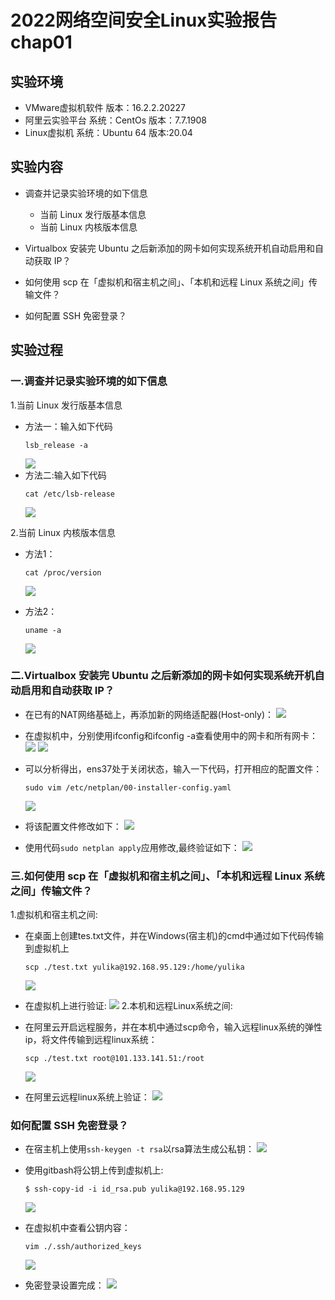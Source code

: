 # 2022网络空间安全Linux实验报告chap01

## 实验环境
* VMware虚拟机软件 版本：16.2.2.20227
* 阿里云实验平台 系统：CentOs 版本：7.7.1908
* Linux虚拟机 系统：Ubuntu 64 版本:20.04
## 实验内容
* 调查并记录实验环境的如下信息

   * 当前 Linux 发行版基本信息
   * 当前 Linux 内核版本信息
* Virtualbox 安装完 Ubuntu 之后新添加的网卡如何实现系统开机自动启用和自动获取 IP？
*  如何使用 scp 在「虚拟机和宿主机之间」、「本机和远程 Linux 系统之间」传输文件？
* 如何配置 SSH 免密登录？

## 实验过程

### 一.调查并记录实验环境的如下信息

1.当前 Linux 发行版基本信息
* 方法一：输入如下代码
   ```
   lsb_release -a
   ```
   ![](./IMG/chap0x01_1/check_info_1.jpg)
* 方法二:输入如下代码
   ```
   cat /etc/lsb-release
   ```
   ![](./IMG/chap0x01_1/check_info_2.jpg)

2.当前 Linux 内核版本信息
* 方法1：
    ```
    cat /proc/version
    ```
    ![](./IMG/chap0x01_1/check_kernel_1.jpg)

* 方法2：
    ```
    uname -a
    ```
    ![](./IMG/chap0x01_1/check_kernel_2.jpg)

### 二.Virtualbox 安装完 Ubuntu 之后新添加的网卡如何实现系统开机自动启用和自动获取 IP？
* 在已有的NAT网络基础上，再添加新的网络适配器(Host-only)：
![](./IMG/chap0x01_2/net_create.jpg)

* 在虚拟机中，分别使用ifconfig和ifconfig -a查看使用中的网卡和所有网卡：
![](./IMG/chap0x01_2/ifconfig.jpg)
![](./IMG/chap0x01_2/ifconfig%20-a.jpg)

* 可以分析得出，ens37处于关闭状态，输入一下代码，打开相应的配置文件：
    ```
    sudo vim /etc/netplan/00-installer-config.yaml
    ```
    ![](./IMG/chap0x01_2/open_config.jpg)

* 将该配置文件修改如下：
![](./IMG/chap0x01_2/modify_config.jpg)

* 使用代码`sudo netplan apply`应用修改,最终验证如下：
![](./IMG/chap0x01_2/verify.jpg)

### 三.如何使用 scp 在「虚拟机和宿主机之间」、「本机和远程 Linux 系统之间」传输文件？
1.虚拟机和宿主机之间:
* 在桌面上创建tes.txt文件，并在Windows(宿主机)的cmd中通过如下代码传输到虚拟机上
    ```
    scp ./test.txt yulika@192.168.95.129:/home/yulika
    ```
    ![](./IMG/chap0x01_3/windows_scp.jpg)
* 在虚拟机上进行验证:
    ![](./IMG/chap0x01_3/linux_verify.jpg)
2.本机和远程Linux系统之间:
* 在阿里云开启远程服务，并在本机中通过scp命令，输入远程linux系统的弹性ip，将文件传输到远程linux系统：
    ```
    scp ./test.txt root@101.133.141.51:/root
    ```
    ![](./IMG/chap0x01_3/windows_scp_aliyun.jpg)

* 在阿里云远程linux系统上验证：
    ![](./IMG/chap0x01_3/aliyun_verify.jpg)

### 如何配置 SSH 免密登录？
* 在宿主机上使用`ssh-keygen -t rsa`以rsa算法生成公私钥：
![](./IMG/chap0x01_4/ssh-keygen.jpg)

* 使用gitbash将公钥上传到虚拟机上:
    ```
    $ ssh-copy-id -i id_rsa.pub yulika@192.168.95.129
    ```
    ![](./IMG/chap0x01_4/upload_rsa_pub.jpg)

* 在虚拟机中查看公钥内容：
    ```
    vim ./.ssh/authorized_keys
    ```
    ![](./IMG/chap0x01_4/check_ssh.jpg)

* 免密登录设置完成：
![](./IMG/chap0x01_4/verify.jpg)